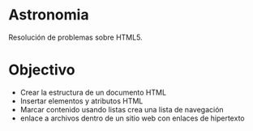 # Astronomia
Resolución de problemas sobre HTML5.

<h1>Objectivo</h1>

<ul>  
  <li> Crear la estructura de un documento HTML </li>
  <li> Insertar elementos y atributos HTML </li>
  <li> Marcar contenido usando listas crea una lista de navegación </li>
  <li> enlace a archivos dentro de un sitio web con enlaces de hipertexto </li>
  </ul>

